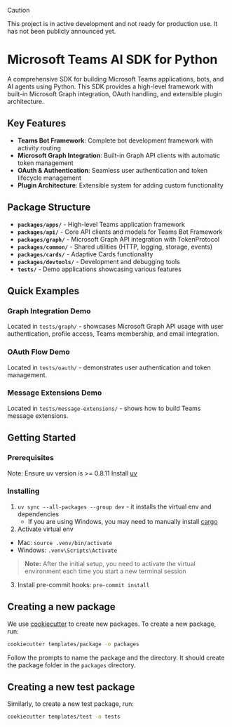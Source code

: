 > [!CAUTION]
> This project is in active development and not ready for production use. It has not been publicly announced yet.

# Microsoft Teams AI SDK for Python

A comprehensive SDK for building Microsoft Teams applications, bots, and AI agents using Python. This SDK provides a high-level framework with built-in Microsoft Graph integration, OAuth handling, and extensible plugin architecture.

## Key Features

- **Teams Bot Framework**: Complete bot development framework with activity routing
- **Microsoft Graph Integration**: Built-in Graph API clients with automatic token management
- **OAuth & Authentication**: Seamless user authentication and token lifecycle management
- **Plugin Architecture**: Extensible system for adding custom functionality

## Package Structure

- **`packages/apps/`** - High-level Teams application framework
- **`packages/api/`** - Core API clients and models for Teams Bot Framework
- **`packages/graph/`** - Microsoft Graph API integration with TokenProtocol
- **`packages/common/`** - Shared utilities (HTTP, logging, storage, events)
- **`packages/cards/`** - Adaptive Cards functionality
- **`packages/devtools/`** - Development and debugging tools
- **`tests/`** - Demo applications showcasing various features

## Quick Examples

### Graph Integration Demo

Located in `tests/graph/` - showcases Microsoft Graph API usage with user authentication, profile access, Teams membership, and email integration.

### OAuth Flow Demo

Located in `tests/oauth/` - demonstrates user authentication and token management.

### Message Extensions Demo

Located in `tests/message-extensions/` - shows how to build Teams message extensions.

## Getting Started

### Prerequisites

Note: Ensure uv version is >= 0.8.11
Install [uv](https://docs.astral.sh/uv/getting-started/installation/)

### Installing

1. `uv sync --all-packages --group dev` - it installs the virtual env and dependencies
   - If you are using Windows, you may need to manually install [cargo](https://doc.rust-lang.org/cargo/getting-started/installation.html)
2. Activate virtual env

- Mac: `source .venv/bin/activate`
- Windows: `.venv\Scripts\Activate`

> **Note:** After the initial setup, you need to activate the virtual environment each time you start a new terminal session

3. Install pre-commit hooks: `pre-commit install`

## Creating a new package

We use [cookiecutter](https://cookiecutter.readthedocs.io/en/latest/README.html) to create new packages. To create a new package, run:

```bash
cookiecutter templates/package -o packages
```

Follow the prompts to name the package and the directory. It should create the package folder in the `packages` directory.

## Creating a new test package

Similarly, to create a new test package, run:

```bash
cookiecutter templates/test -o tests
```
